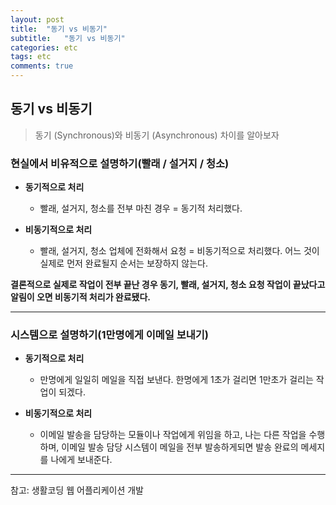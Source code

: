 ```yaml
---
layout: post
title:  "동기 vs 비동기"
subtitle:   "동기 vs 비동기"
categories: etc
tags: etc
comments: true
---
```


## 동기 vs 비동기

> 동기 (Synchronous)와 비동기 (Asynchronous) 차이를 알아보자

### 현실에서 비유적으로 설명하기(빨래 / 설거지 / 청소)

- **동기적으로 처리**
	- 빨래, 설거지, 청소를 전부 마친 경우 = 동기적 처리했다.

- **비동기적으로 처리**
	- 빨래, 설거지, 청소 업체에 전화해서 요청 = 비동기적으로 처리했다. 어느 것이 실제로 먼저 완료될지 순서는 보장하지 않는다.

**결론적으로 실제로 작업이 전부 끝난 경우 동기, 빨래, 설거지, 청소 요청 작업이 끝났다고 알림이 오면 비동기적 처리가 완료됐다.**

***


### 시스템으로 설명하기(1만명에게 이메일 보내기)

- **동기적으로 처리**
	- 만명에게 일일히 메일을 직접 보낸다. 한명에게 1초가 걸리면 1만초가 걸리는 작업이 되겠다.


- **비동기적으로 처리**
	- 이메일 발송을 담당하는 모듈이나 작업에게 위임을 하고, 나는 다른 작업을 수행하며, 이메일 발송 담당 시스템이 메일을 전부 발송하게되면 발송 완료의 메세지를 나에게 보내준다.

***

참고: 생활코딩 웹 어플리케이션 개발
